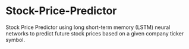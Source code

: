 # Stock-Price-Predictor
Stock Price Predictor using long short-term memory (LSTM) neural networks to predict future stock prices based on a given company ticker symbol.
